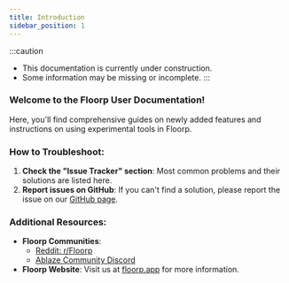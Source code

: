 ```yaml
---
title: Introduction
sidebar_position: 1
---
```


:::caution
- This documentation is currently under construction.
- Some information may be missing or incomplete.
  :::

### Welcome to the Floorp User Documentation!

Here, you'll find comprehensive guides on newly added features and instructions on using experimental tools in Floorp.

### How to Troubleshoot:

1. **Check the "Issue Tracker" section**: Most common problems and their solutions are listed here.
2. **Report issues on GitHub**: If you can't find a solution, please report the issue on our [GitHub page](https://github.com/Floorp-Projects/Floorp/issues/new/choose).

### Additional Resources:

- **Floorp Communities**:
    - [Reddit: r/Floorp](https://www.reddit.com/r/Floorp/)
    - [Ablaze Community Discord](https://aka.ablaze.one/discord)
- **Floorp Website**: Visit us at [floorp.app](https://floorp.app/) for more information.
